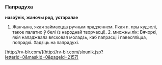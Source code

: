 ### Папрадуха
**назоўнік, жаночы род, устарэлае**

1. Жанчына, якая займаецца ручным прадзеннем. Якая п. пры кудзелі, такое палатно ў белі (з народнай творчасці). 2. множны лік: Вячоркі, якія наладжвала вясковая моладзь, каб папрасці і павесяліцца, попрадкі. Хадзіць на папрадухі.

<a rel="author">[http://rv-blr.com/](http://rv-blr.com/slounik.jsp?letterId=0&maskId=0&pageId=2157)</a>
